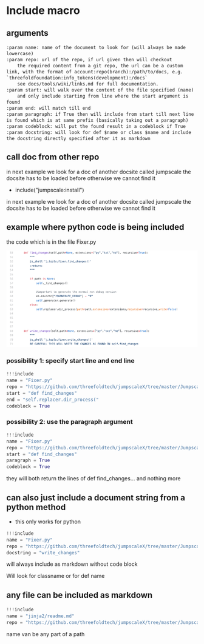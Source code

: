 # Include macro


## arguments

```
:param name: name of the document to look for (will always be made lowercase)
:param repo: url of the repo, if url given then will checkout
    the required content from a git repo, the url can be a custom link, with the format of account:repo(branch):/path/to/docs, e.g. `threefoldfoundation:info_tokens(development):/docs`
    see docs/tools/wiki/links.md for full documentation.
:param start: will walk over the content of the file specified (name)
    and only include starting from line where the start argument is found
:param end: will match till end
:param paragraph: if True then will include from start till next line is found which is at same prefix (basically taking out a paragraph)
:param codeblock: will put the found result in a codeblock if True
:param docstring: will look for def $name or class $name and include the docstring directly specified after it as markdown
```

## call doc from other repo

in next example we look for a doc of another docsite called jumpscale
the docsite has to be loaded before otherwise we cannot find it

- include("jumpscale:install")

in next example we look for a doc of another docsite called jumpscale
the docsite has to be loaded before otherwise we cannot find it

## example where python code is being included

the code which is in the file Fixer.py

![](images/code_example.png)

### possibility 1: specify start line and end line

```python
!!!include
name = "Fixer.py"
repo = "https://github.com/threefoldtech/jumpscaleX/tree/master/Jumpscale/tools/fixer"
start = "def find_changes"
end = "self.replacer.dir_process("
codeblock = True
```

### possibility 2: use the paragraph argument

```python
!!!include
name = "Fixer.py"
repo = "https://github.com/threefoldtech/jumpscaleX/tree/master/Jumpscale/tools/fixer"
start = "def find_changes"
paragraph = True
codeblock = True
```

they will both return the lines of def find_changes... and nothing more

## can also just include a document string from a python method

- this only works for python

```python
!!!include
name = "Fixer.py"
repo = "https://github.com/threefoldtech/jumpscaleX/tree/master/Jumpscale/tools/fixer"
docstring = "write_changes"
```
will always include as markdown without code block

Will look for classname or for def name

## any file can be included as markdown

```python
!!!include
name = "jinja2/readme.md"
repo = "https://github.com/threefoldtech/jumpscaleX/tree/master/Jumpscale/"
```

name van be any part of a path





